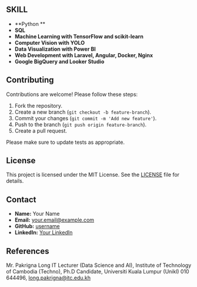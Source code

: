 ## SKILL
- **Python **
- **SQL**
- **Machine Learning with TensorFlow and scikit-learn**
- **Computer Vision with YOLO**
- **Data Visualization with Power BI**
- **Web Development with Laravel, Angular, Docker, Nginx**
- **Google BigQuery and Looker Studio**

## Contributing
Contributions are welcome! Please follow these steps:

1. Fork the repository.
2. Create a new branch (`git checkout -b feature-branch`).
3. Commit your changes (`git commit -m 'Add new feature'`).
4. Push to the branch (`git push origin feature-branch`).
5. Create a pull request.

Please make sure to update tests as appropriate.

## License
This project is licensed under the MIT License. See the [LICENSE](https://t.me/NgimPanha) file for details.

## Contact
- **Name:** Your Name
- **Email:** your.email@example.com
- **GitHub:** [username](https://github.com/ngimpanha123)
- **LinkedIn:** [Your LinkedIn](https://www.linkedin.com/in/ngim-panha-557b22291/)

## References

Mr. Pakrigna Long
IT Lecturer (Data Science and AI), Institute of Technology of Cambodia (Techno),
Ph.D Candidate, Universiti Kuala Lumpur (Unikl)
010 644496, long.pakrigna@itc.edu.kh
